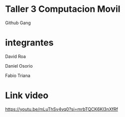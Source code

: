 # Taller 3 Computacion Movil
Github Gang
# integrantes
David Roa

Daniel Osorio

Fabio Triana

# Link video
https://youtu.be/mLuThSv4vq0?si=mrbTQCK6Kl3nXfRf
